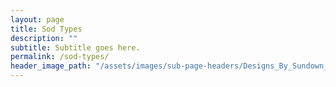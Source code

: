 ```yaml
---
layout: page
title: Sod Types
description: ""
subtitle: Subtitle goes here.
permalink: /sod-types/
header_image_path: "/assets/images/sub-page-headers/Designs_By_Sundown_View.jpg"
---
```

